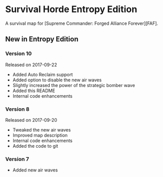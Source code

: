 # Survival Horde Entropy Edition

A survival map for [Supreme Commander: Forged Alliance Forever][FAF].

## New in Entropy Edition

### Version 10

Released on 2017-09-22

* Added Auto Reclaim support
* Added option to disable the new air waves
* Slightly increased the power of the strategic bomber wave
* Added this README
* Internal code enhancements

### Version 8

Released on 2017-09-20

* Tweaked the new air waves
* Improved map description
* Internal code enhancements
* Added the code to git

### Version 7

* Added new air waves